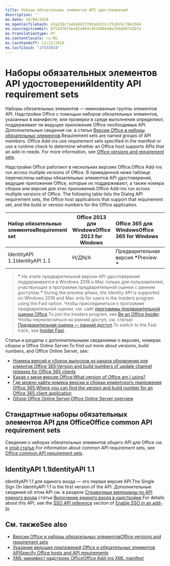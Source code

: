 ```yaml
---
title: Наборы обязательных элементов API удостоверений
description: ''
ms.date: 10/09/2018
ms.openlocfilehash: 43a220cfada5883f292edd13cc753dc6c70e3504
ms.sourcegitcommit: 6f53df6f3ee91e084cd5160bb48afbbd49743b7e
ms.translationtype: HT
ms.contentlocale: ru-RU
ms.lasthandoff: 12/22/2018
ms.locfileid: "27433924"
---
```

# <a name="identity-api-requirement-sets"></a><span data-ttu-id="083c0-102">Наборы обязательных элементов API удостоверений</span><span class="sxs-lookup"><span data-stu-id="083c0-102">Identity API requirement sets</span></span>

<span data-ttu-id="083c0-p101">Наборы обязательных элементов — именованные группы элементов API. Надстройки Office с помощью наборов обязательных элементов, указанных в манифесте, или проверки в среде выполнения определяют, поддерживает ли ведущее приложение Office необходимые API. Дополнительные сведения см. в статье [Версии Office и наборы обязательных элементов](https://docs.microsoft.com/office/dev/add-ins/develop/office-versions-and-requirement-sets).</span><span class="sxs-lookup"><span data-stu-id="083c0-p101">Requirement sets are named groups of API members. Office Add-ins use requirement sets specified in the manifest or use a runtime check to determine whether an Office host supports APIs that an add-in needs. For more information, see [Office versions and requirement sets](https://docs.microsoft.com/office/dev/add-ins/develop/office-versions-and-requirement-sets).</span></span>

<span data-ttu-id="083c0-106">Надстройки Office работают в нескольких версиях Office.</span><span class="sxs-lookup"><span data-stu-id="083c0-106">Office Add-ins run across multiple versions of Office.</span></span> <span data-ttu-id="083c0-107">В приведенной ниже таблице перечислены наборы обязательных элементов API удостоверений, ведущие приложения Office, которые их поддерживают, а также номера сборок или версий для этих приложений.</span><span class="sxs-lookup"><span data-stu-id="083c0-107">Office Add-ins run across multiple versions of Office. The following table lists the Dialog API requirement sets, the Office host applications that support that requirement set, and the build or version numbers for the Office application.</span></span>

|  <span data-ttu-id="083c0-108">Набор обязательных элементов</span><span class="sxs-lookup"><span data-stu-id="083c0-108">Requirement set</span></span>  | <span data-ttu-id="083c0-109">Office 2013 для Windows</span><span class="sxs-lookup"><span data-stu-id="083c0-109">Office 2013 for Windows</span></span> | <span data-ttu-id="083c0-110">Office 365 для Windows</span><span class="sxs-lookup"><span data-stu-id="083c0-110">Office 365 for Windows</span></span>   |  <span data-ttu-id="083c0-111">Office 365 для iPad</span><span class="sxs-lookup"><span data-stu-id="083c0-111">Office 365 for iPad</span></span>  |  <span data-ttu-id="083c0-112">Office 365 для Mac</span><span class="sxs-lookup"><span data-stu-id="083c0-112">Office 365 for Mac</span></span>  | <span data-ttu-id="083c0-113">Office Online</span><span class="sxs-lookup"><span data-stu-id="083c0-113">Office Online</span></span>  | <span data-ttu-id="083c0-114">SharePoint Online</span><span class="sxs-lookup"><span data-stu-id="083c0-114">SharePoint Online</span></span> | <span data-ttu-id="083c0-115">OneDrive.com</span><span class="sxs-lookup"><span data-stu-id="083c0-115">OneDrive.com</span></span> |<span data-ttu-id="083c0-116">Outlook.com и Exchange Online</span><span class="sxs-lookup"><span data-stu-id="083c0-116">Outlook.com & Exchange Online</span></span>|
|:-----|-----|:-----|:-----|:-----|:-----|:-----|:-----|:-----|
| <span data-ttu-id="083c0-117">IdentityAPI 1.1</span><span class="sxs-lookup"><span data-stu-id="083c0-117">IdentityAPI 1.1</span></span>  | <span data-ttu-id="083c0-118">Н/Д</span><span class="sxs-lookup"><span data-stu-id="083c0-118">N/A</span></span> | <span data-ttu-id="083c0-119">Предварительная версия **&#42;**</span><span class="sxs-lookup"><span data-stu-id="083c0-119">Preview **&#42;**</span></span> | <span data-ttu-id="083c0-120">Скоро</span><span class="sxs-lookup"><span data-stu-id="083c0-120">Coming soon</span></span> | <span data-ttu-id="083c0-121">Предварительная версия **&#42;**</span><span class="sxs-lookup"><span data-stu-id="083c0-121">Preview **&#42;**</span></span>| <span data-ttu-id="083c0-122">Предварительная версия</span><span class="sxs-lookup"><span data-stu-id="083c0-122">Preview</span></span> | <span data-ttu-id="083c0-123">Предварительная версия</span><span class="sxs-lookup"><span data-stu-id="083c0-123">Preview</span></span>| <span data-ttu-id="083c0-124">Скоро</span><span class="sxs-lookup"><span data-stu-id="083c0-124">Coming soon</span></span> | <span data-ttu-id="083c0-125">Скоро</span><span class="sxs-lookup"><span data-stu-id="083c0-125">Coming soon</span></span> |

> <span data-ttu-id="083c0-126">**&#42;** На этапе предварительной версии API удостоверений поддерживается в Windows 2016 и Mac только для пользователей, участвующих в программе предварительной оценки с ранним доступом.</span><span class="sxs-lookup"><span data-stu-id="083c0-126">**&#42;** During the preview phase, the Identity API is supported on Windows 2016 and Mac only for users in the Insiders program using the Fast option.</span></span> <span data-ttu-id="083c0-127">Чтобы присоединиться к программе предварительной оценки, см. сайт [программы предварительной оценки Office](https://products.office.com/office-insider?tab=tab-1).</span><span class="sxs-lookup"><span data-stu-id="083c0-127">To join the Insiders program, see [Be an Office Insider](https://products.office.com/office-insider?tab=tab-1).</span></span> <span data-ttu-id="083c0-128">Чтобы переключиться на ранний доступ, см. статью [Предварительная оценка — ранний доступ](https://answers.microsoft.com/ru-RU/msoffice/forum/msoffice_officeinsider-mso_win10-msoinsider_reg/its-here-office-insider-fast-for-office-2016-on/dbe8e7bb-9523-44a4-948b-9436fedfd961).</span><span class="sxs-lookup"><span data-stu-id="083c0-128">To switch to the Fast track, see [Insider Fast](https://answers.microsoft.com/ru-RU/msoffice/forum/msoffice_officeinsider-mso_win10-msoinsider_reg/its-here-office-insider-fast-for-office-2016-on/dbe8e7bb-9523-44a4-948b-9436fedfd961).</span></span>

<span data-ttu-id="083c0-129">Статьи и разделы с дополнительными сведениями о версиях, номерах сборок и Office Online Server:</span><span class="sxs-lookup"><span data-stu-id="083c0-129">To find out more about versions, build numbers, and Office Online Server, see:</span></span>

- <span data-ttu-id="083c0-130">[Номера версий и сборок выпусков из канала обновления для клиентов Office 365](https://support.office.com/article/version-and-build-numbers-of-update-channel-releases-ae942449-1fca-4484-898b-a933ea23def7);</span><span class="sxs-lookup"><span data-stu-id="083c0-130">[Version and build numbers of update channel releases for Office 365 clients](https://support.office.com/article/version-and-build-numbers-of-update-channel-releases-ae942449-1fca-4484-898b-a933ea23def7)</span></span>
- <span data-ttu-id="083c0-131">[Какая у меня версия Office](https://support.office.com/article/What-version-of-Office-am-I-using-932788b8-a3ce-44bf-bb09-e334518b8b19);</span><span class="sxs-lookup"><span data-stu-id="083c0-131">[What version of Office am I using?](https://support.office.com/article/What-version-of-Office-am-I-using-932788b8-a3ce-44bf-bb09-e334518b8b19)</span></span>
- <span data-ttu-id="083c0-132">[Где можно найти номера версии и сборки клиентского приложения Office 365](https://support.office.com/article/version-and-build-numbers-of-update-channel-releases-ae942449-1fca-4484-898b-a933ea23def7);</span><span class="sxs-lookup"><span data-stu-id="083c0-132">[Where you can find the version and build number for an Office 365 client application](https://support.office.com/article/version-and-build-numbers-of-update-channel-releases-ae942449-1fca-4484-898b-a933ea23def7)</span></span>
- <span data-ttu-id="083c0-133">[Обзор Office Online Server](https://docs.microsoft.com/officeonlineserver/office-online-server-overview).</span><span class="sxs-lookup"><span data-stu-id="083c0-133">[Office Online Server overview](https://docs.microsoft.com/officeonlineserver/office-online-server-overview)</span></span>

## <a name="office-common-api-requirement-sets"></a><span data-ttu-id="083c0-134">Стандартные наборы обязательных элементов API для Office</span><span class="sxs-lookup"><span data-stu-id="083c0-134">Office common API requirement sets</span></span>

<span data-ttu-id="083c0-135">Сведения о наборах обязательных элементов общего API для Office см. в [этой статье](office-add-in-requirement-sets.md).</span><span class="sxs-lookup"><span data-stu-id="083c0-135">For information about common API requirement sets, see [Office common API requirement sets](office-add-in-requirement-sets.md).</span></span>

## <a name="identityapi-11"></a><span data-ttu-id="083c0-136">IdentityAPI 1.1</span><span class="sxs-lookup"><span data-stu-id="083c0-136">IdentityAPI 1.1</span></span> 

<span data-ttu-id="083c0-137">IdentityAPI 1.1 для единого входа — это первая версия API.</span><span class="sxs-lookup"><span data-stu-id="083c0-137">The Single Sign On IdentityAPI 1.1 is the first version of the API.</span></span> <span data-ttu-id="083c0-138">Дополнительные сведения об этом API см. в разделе [Справочные материалы по API единого входа](https://docs.microsoft.com/office/dev/add-ins/develop/sso-in-office-add-ins#sso-api-reference) статьи [Включение единого входа в надстройке](https://docs.microsoft.com/office/dev/add-ins/develop/sso-in-office-add-ins).</span><span class="sxs-lookup"><span data-stu-id="083c0-138">For details about this API, see the [SSO API reference](https://docs.microsoft.com/office/dev/add-ins/develop/sso-in-office-add-ins#sso-api-reference) section of [Enable SSO in an add-in](https://docs.microsoft.com/office/dev/add-ins/develop/sso-in-office-add-ins).</span></span>

## <a name="see-also"></a><span data-ttu-id="083c0-139">См. также</span><span class="sxs-lookup"><span data-stu-id="083c0-139">See also</span></span>

- [<span data-ttu-id="083c0-140">Версии Office и наборы обязательных элементов</span><span class="sxs-lookup"><span data-stu-id="083c0-140">Office versions and requirement sets</span></span>](https://docs.microsoft.com/office/dev/add-ins/develop/office-versions-and-requirement-sets)
- [<span data-ttu-id="083c0-141">Указание ведущих приложений Office и обязательных элементов API</span><span class="sxs-lookup"><span data-stu-id="083c0-141">Specify Office hosts and API requirements</span></span>](https://docs.microsoft.com/office/dev/add-ins/develop/specify-office-hosts-and-api-requirements)
- [<span data-ttu-id="083c0-142">XML-манифест надстроек Office</span><span class="sxs-lookup"><span data-stu-id="083c0-142">Office Add-ins XML manifest</span></span>](https://docs.microsoft.com/office/dev/add-ins/develop/add-in-manifests)
